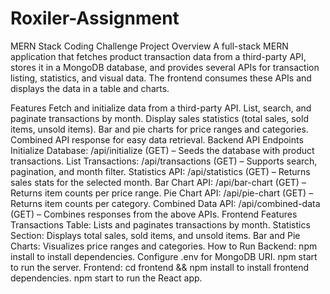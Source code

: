 # Roxiler-Assignment
MERN Stack Coding Challenge
Project Overview
A full-stack MERN application that fetches product transaction data from a third-party API, stores it in a MongoDB database, and provides several APIs for transaction listing, statistics, and visual data. The frontend consumes these APIs and displays the data in a table and charts.

Features
Fetch and initialize data from a third-party API.
List, search, and paginate transactions by month.
Display sales statistics (total sales, sold items, unsold items).
Bar and pie charts for price ranges and categories.
Combined API response for easy data retrieval.
Backend API Endpoints
Initialize Database: /api/initialize (GET) – Seeds the database with product transactions.
List Transactions: /api/transactions (GET) – Supports search, pagination, and month filter.
Statistics API: /api/statistics (GET) – Returns sales stats for the selected month.
Bar Chart API: /api/bar-chart (GET) – Returns item counts per price range.
Pie Chart API: /api/pie-chart (GET) – Returns item counts per category.
Combined Data API: /api/combined-data (GET) – Combines responses from the above APIs.
Frontend Features
Transactions Table: Lists and paginates transactions by month.
Statistics Section: Displays total sales, sold items, and unsold items.
Bar and Pie Charts: Visualizes price ranges and categories.
How to Run
Backend:
npm install to install dependencies.
Configure .env for MongoDB URI.
npm start to run the server.
Frontend:
cd frontend && npm install to install frontend dependencies.
npm start to run the React app.
